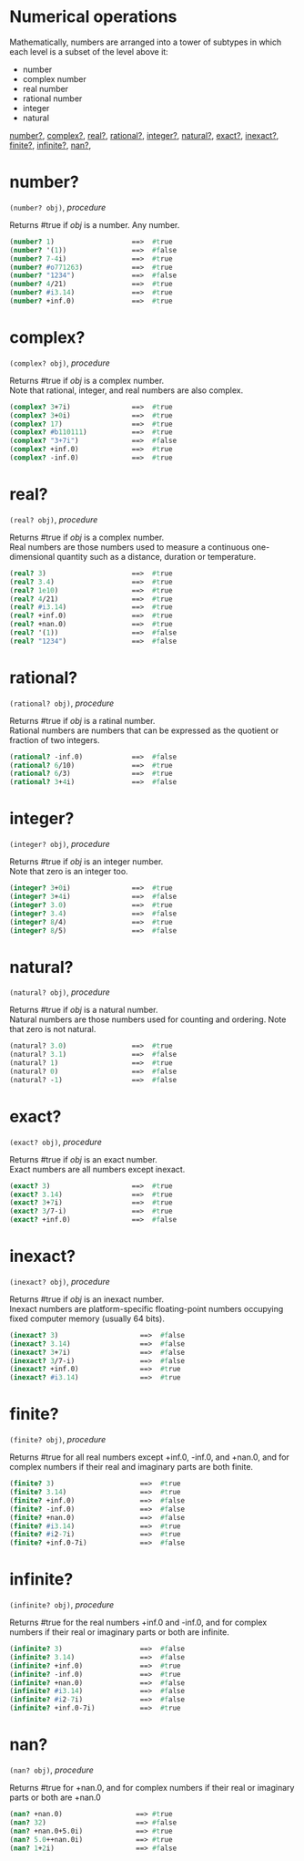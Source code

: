 Numerical operations
====================

Mathematically, numbers are arranged into a tower of subtypes in which each level is a subset of the level above it:
* number
* complex number
* real number
* rational number
* integer
* natural

[number?](#number), [complex?](#complex), [real?](#real), [rational?](#rational), [integer?](#integer), [natural?](#natural),
[exact?](#exact), [inexact?](#inexact),
[finite?](#finite), [infinite?](#infinite), [nan?](#nan),


# number?
`(number? obj)`, *procedure*

Returns #true if *obj* is a number. Any number.

```scheme
(number? 1)                   ==>  #true
(number? '(1))                ==>  #false
(number? 7-4i)                ==>  #true
(number? #o771263)            ==>  #true
(number? "1234")              ==>  #false
(number? 4/21)                ==>  #true
(number? #i3.14)              ==>  #true
(number? +inf.0)              ==>  #true
```

# complex?
`(complex? obj)`, *procedure*

Returns #true if *obj* is a complex number.  
Note that rational, integer, and real numbers are also complex.

```scheme
(complex? 3+7i)               ==>  #true
(complex? 3+0i)               ==>  #true
(complex? 17)                 ==>  #true
(complex? #b110111)           ==>  #true
(complex? "3+7i")             ==>  #false
(complex? +inf.0)             ==>  #true
(complex? -inf.0)             ==>  #true
```

# real?
`(real? obj)`, *procedure*

Returns #true if *obj* is a complex number.  
Real numbers are those numbers used to measure a continuous one-dimensional quantity such as a distance, duration or temperature.


```scheme
(real? 3)                     ==>  #true
(real? 3.4)                   ==>  #true
(real? 1e10)                  ==>  #true
(real? 4/21)                  ==>  #true
(real? #i3.14)                ==>  #true
(real? +inf.0)                ==>  #true
(real? +nan.0)                ==>  #true
(real? '(1))                  ==>  #false
(real? "1234")                ==>  #false
```

# rational?
`(rational? obj)`, *procedure*

Returns #true if *obj* is a ratinal number.  
Rational numbers are numbers that can be expressed as the quotient or fraction of two integers.

```scheme
(rational? -inf.0)            ==>  #false
(rational? 6/10)              ==>  #true
(rational? 6/3)               ==>  #true
(rational? 3+4i)              ==>  #false
```

# integer?
`(integer? obj)`, *procedure*

Returns #true if *obj* is an integer number.  
Note that zero is an integer too.

```scheme
(integer? 3+0i)               ==>  #true
(integer? 3+4i)               ==>  #false
(integer? 3.0)                ==>  #true
(integer? 3.4)                ==>  #false
(integer? 8/4)                ==>  #true
(integer? 8/5)                ==>  #false
```

# natural?
`(natural? obj)`, *procedure*

Returns #true if *obj* is a natural number.  
Natural numbers are those numbers used for counting and ordering. Note that zero is not natural.

```scheme
(natural? 3.0)                ==>  #true
(natural? 3.1)                ==>  #false
(natural? 1)                  ==>  #true
(natural? 0)                  ==>  #false
(natural? -1)                 ==>  #false
```

# exact?
`(exact? obj)`, *procedure*

Returns #true if *obj* is an exact number.  
Exact numbers are all numbers except inexact.

```scheme
(exact? 3)                    ==>  #true
(exact? 3.14)                 ==>  #true
(exact? 3+7i)                 ==>  #true
(exact? 3/7-i)                ==>  #true
(exact? +inf.0)               ==>  #false
```

# inexact?
`(inexact? obj)`, *procedure*

Returns #true if *obj* is an inexact number.  
Inexact numbers are platform-specific floating-point numbers occupying fixed computer memory (usually 64 bits).

```scheme
(inexact? 3)                    ==>  #false
(inexact? 3.14)                 ==>  #false
(inexact? 3+7i)                 ==>  #false
(inexact? 3/7-i)                ==>  #false
(inexact? +inf.0)               ==>  #true
(inexact? #i3.14)               ==>  #true
```

# finite?
`(finite? obj)`, *procedure*

Returns #true for all real numbers except +inf.0, -inf.0, and +nan.0,
and for complex numbers if their real and imaginary parts are both finite.

```scheme
(finite? 3)                     ==>  #true
(finite? 3.14)                  ==>  #true
(finite? +inf.0)                ==>  #false
(finite? -inf.0)                ==>  #false
(finite? +nan.0)                ==>  #false
(finite? #i3.14)                ==>  #true
(finite? #i2-7i)                ==>  #true
(finite? +inf.0-7i)             ==>  #false
```

# infinite?
`(infinite? obj)`, *procedure*

Returns #true for the real numbers +inf.0 and -inf.0,
and for complex numbers if their real or imaginary parts or both are infinite.

```scheme
(infinite? 3)                   ==>  #false
(infinite? 3.14)                ==>  #false
(infinite? +inf.0)              ==>  #true
(infinite? -inf.0)              ==>  #true
(infinite? +nan.0)              ==>  #false
(infinite? #i3.14)              ==>  #false
(infinite? #i2-7i)              ==>  #false
(infinite? +inf.0-7i)           ==>  #true
```

# nan?
`(nan? obj)`, *procedure*

Returns #true for +nan.0,
and for complex numbers if their real or imaginary parts or both are +nan.0

```scheme
(nan? +nan.0)                  ==> #true
(nan? 32)                      ==> #false
(nan? +nan.0+5.0i)             ==> #true
(nan? 5.0++nan.0i)             ==> #true
(nan? 1+2i)                    ==> #false
```

